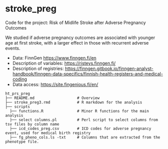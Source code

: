 # stroke_preg
Code for the project: Risk of Midlife Stroke after Adverse Pregnancy Outcomes

We studied if adverse pregnancy outcomes are associated with younger age at first stroke, with a larger effect in those with recurrent adverse events.

* Data: FinnGen https://www.finngen.fi/en
* Description of variables: https://risteys.finngen.fi/
* Description of registries: https://finngen.gitbook.io/finngen-analyst-handbook/finngen-data-specifics/finnish-health-registers-and-medical-coding
* Data access: https://site.fingenious.fi/en/

```
ht_prs_preg
├── README.md                   # Overview
├── stroke_preg3.rmd            # R markdown for the analysis
├── scripts
  ├── functions.R               # Minor R functions for the main analysis
  ├── select columns.pl         # Perl script to select columns from tsv files by column name
  ├── icd_codes_preg.csv        # ICD codes for adverse pregnancy event, used for medical birth registry
  ├── fg_pheno_cols.ls -txt     # Columns that are extracted from the phenotype file. 

```
